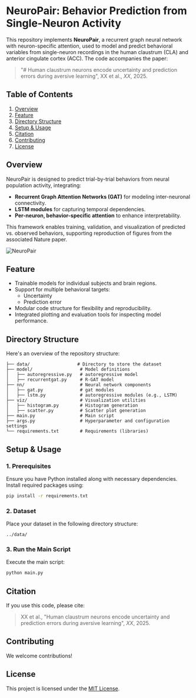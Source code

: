 # NeuroPair: Behavior Prediction from Single-Neuron Activity

This repository implements **NeuroPair**, a recurrent graph neural network with neuron-specific attention, used to model and predict behavioral variables from single-neuron recordings in the human claustrum (CLA) and anterior cingulate cortex (ACC). The code accompanies the paper:

> "# Human claustrum neurons encode uncertainty and prediction errors during aversive learning", XX et al., *XX*, 2025.

## Table of Contents

1. [Overview](#overview)
2. [Feature](#Feature)
3. [Directory Structure](#directory-structure)
4. [Setup & Usage](#setup--usage)
5. [Citation](#Citation)
6. [Contributing](#Contributing)
7. [License](#License)

## Overview

NeuroPair is designed to predict trial-by-trial behaviors from neural population activity, integrating:

- **Recurrent Graph Attention Networks (GAT)** for modeling inter-neuronal connectivity.
- **LSTM modules** for capturing temporal dependencies.
- **Per-neuron, behavior-specific attention** to enhance interpretability.

This framework enables training, validation, and visualization of predicted vs. observed behaviors, supporting reproduction of figures from the associated Nature paper.

![NeuroPair](C:\Users\rd883\Desktop\GitHub\claustrum-uncertainty-surprise\NeuroPair\NeuroPair-01.png)

## Feature

- Trainable models for individual subjects and brain regions.
- Support for multiple behavioral targets:
  - Uncertainty
  - Prediction error
- Modular code structure for flexibility and reproducibility.
- Integrated plotting and evaluation tools for inspecting model performance.

## Directory Structure

Here's an overview of the repository structure:

```
├── data/                  # Directory to store the dataset
├── model/                  # Model definitions
│   ├── autoregressive.py   # autoregressive model
│   ├── recurrentgat.py     # R-GAT model 
├── nn/                     # Neural network components
│   ├── gat.py              # gat modules
│   ├── lstm.py             # autoregressive modules (e.g., LSTM)
├── viz/                    # Visualization utilities
│   ├── histogram.py        # Histogram generation
│   ├── scatter.py          # Scatter plot generation
├── main.py                 # Main script
├── args.py                 # Hyperparameter and configuration settings
└── requirements.txt        # Requirements (libraries)
```

## Setup & Usage

### 1. Prerequisites

Ensure you have Python installed along with necessary dependencies. Install required packages using:

```bash
pip install -r requirements.txt
```

### 2. Dataset

Place your dataset in the following directory structure:

```
../data/
```

### 3. Run the Main Script

Execute the main script:

```bash
python main.py
```

## Citation

If you use this code, please cite:

> XX et al., "Human claustrum neurons encode uncertainty and prediction errors during aversive learning", *XX*, 2025.

## Contributing

We welcome contributions!  

## License

This project is licensed under the [MIT License](LICENSE).
